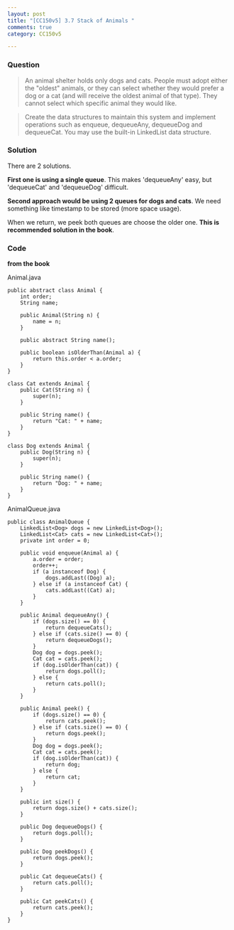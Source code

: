 ```yaml
---
layout: post
title: "[CC150v5] 3.7 Stack of Animals "
comments: true
category: CC150v5

---
```


### Question

> An animal shelter holds only dogs and cats. People must adopt either the "oldest" animals, or they can select whether they would prefer a dog or a cat (and will receive the oldest animal of that type). They cannot select which specific animal they would like. 

> Create the data structures to maintain this system and implement operations such as enqueue, dequeueAny, dequeueDog and dequeueCat. You may use the built-in LinkedList data structure. 

### Solution

There are 2 solutions.

__First one is using a single queue__. This makes 'dequeueAny' easy, but 'dequeueCat' and 'dequeueDog' difficult. 

__Second approach would be using 2 queues for dogs and cats__. We need something like timestamp to be stored (more space usage). 

When we return, we peek both queues are choose the older one. __This is recommended solution in the book__. 

### Code

__from the book__

Animal.java

	public abstract class Animal {
		int order;
		String name;

		public Animal(String n) {
			name = n;
		}

		public abstract String name();

		public boolean isOlderThan(Animal a) {
			return this.order < a.order;
		}
	}

	class Cat extends Animal {
		public Cat(String n) {
			super(n);
		}

		public String name() {
			return "Cat: " + name;
		}
	}

	class Dog extends Animal {
		public Dog(String n) {
			super(n);
		}

		public String name() {
			return "Dog: " + name;
		}
	}

AnimalQueue.java

	public class AnimalQueue {
		LinkedList<Dog> dogs = new LinkedList<Dog>();
		LinkedList<Cat> cats = new LinkedList<Cat>();
		private int order = 0;

		public void enqueue(Animal a) {
			a.order = order;
			order++;
			if (a instanceof Dog) {
				dogs.addLast((Dog) a);
			} else if (a instanceof Cat) {
				cats.addLast((Cat) a);
			}
		}

		public Animal dequeueAny() {
			if (dogs.size() == 0) {
				return dequeueCats();
			} else if (cats.size() == 0) {
				return dequeueDogs();
			}
			Dog dog = dogs.peek();
			Cat cat = cats.peek();
			if (dog.isOlderThan(cat)) {
				return dogs.poll();
			} else {
				return cats.poll();
			}
		}

		public Animal peek() {
			if (dogs.size() == 0) {
				return cats.peek();
			} else if (cats.size() == 0) {
				return dogs.peek();
			}
			Dog dog = dogs.peek();
			Cat cat = cats.peek();
			if (dog.isOlderThan(cat)) {
				return dog;
			} else {
				return cat;
			}
		}

		public int size() {
			return dogs.size() + cats.size();
		}

		public Dog dequeueDogs() {
			return dogs.poll();
		}

		public Dog peekDogs() {
			return dogs.peek();
		}

		public Cat dequeueCats() {
			return cats.poll();
		}

		public Cat peekCats() {
			return cats.peek();
		}
	}
